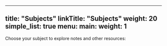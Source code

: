 
---
title: "Subjects"
linkTitle: "Subjects"
weight: 20
simple_list: true
menu:
  main:
    weight: 1
---

<!-- {{% pageinfo %}}
Choose your subject to explore notes and resources.
{{% /pageinfo %}} -->

Choose your subject to explore notes and other resources:


